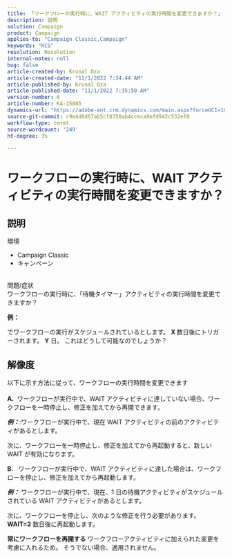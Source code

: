 ```yaml
---
title: 「ワークフローの実行時に、WAIT アクティビティの実行時間を変更できますか？」
description: 説明
solution: Campaign
product: Campaign
applies-to: "Campaign Classic,Campaign"
keywords: "KCS"
resolution: Resolution
internal-notes: null
bug: false
article-created-by: Krunal Oza
article-created-date: "11/1/2022 7:34:44 AM"
article-published-by: Krunal Oza
article-published-date: "11/1/2022 7:35:50 AM"
version-number: 6
article-number: KA-15085
dynamics-url: "https://adobe-ent.crm.dynamics.com/main.aspx?forceUCI=1&pagetype=entityrecord&etn=knowledgearticle&id=be7170a5-b759-ed11-9561-6045bd0067ea"
source-git-commit: c9e4d0d67ab5cf8350ab4cceca9efd942c532ef0
workflow-type: tm+mt
source-wordcount: '249'
ht-degree: 3%

---
```


# ワークフローの実行時に、WAIT アクティビティの実行時間を変更できますか？

## 説明

環境<br>
- Campaign Classic
- キャンペーン



<br>問題/症状<br>
ワークフローの実行時に、「待機タイマー」アクティビティの実行時間を変更できますか？

<b>例：</b>

でワークフローの実行がスケジュールされているとします。 <b>X </b>数日後にトリガーされます。 <b>Y</b> 日。 これはどうして可能なのでしょうか？


## 解像度

以下に示す方法に従って、ワークフローの実行時間を変更できます<br><br>
<b>A.</b>  ワークフローが実行中で、WAIT アクティビティに達していない場合、ワークフローを一時停止し、修正を加えてから再開できます。

<b>*例：</b>*:ワークフローが実行中で、現在 WAIT アクティビティの前のアクティビティがあるとします。

次に、ワークフローを一時停止し、修正を加えてから再起動すると、新しい WAIT が有効になります。

<b>B.</b>   ワークフローが実行中で、WAIT アクティビティに達した場合は、ワークフローを停止し、修正を加えてから再起動します。

<b>*例：</b>* ワークフローが実行中で、現在、1 日の待機アクティビティがスケジュールされている WAIT アクティビティがあるとします。

次に、ワークフローを停止し、次のような修正を行う必要があります。 <b>WAIT=2</b> 数日後に再起動します。

<b>常にワークフローを再開する</b> ワークフローアクティビティに加えられた変更を考慮に入れるため。 そうでない場合、適用されません。
